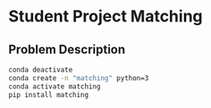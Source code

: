 # Student Project Matching

## Problem Description

```sh
conda deactivate
conda create -n "matching" python=3
conda activate matching
pip install matching
```

```sh
```